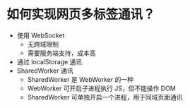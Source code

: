 # 如何实现网页多标签通讯？

- 使用 WebSocket
  - 无跨域限制
  - 需要服务端支持，成本高
- 通过 localStorage 通讯
- SharedWorker 通讯
  - SharedWorker 是 WebWorker 的一种
  - WebWorker 可开启子进程执行 JS，但不能操作 DOM
  - SharedWorker 可单独开启一个进程，用于同域页面通讯

